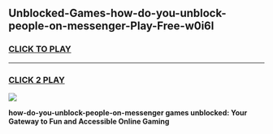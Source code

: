 
## Unblocked-Games-how-do-you-unblock-people-on-messenger-Play-Free-w0i6l
<h3>
<a href="https://premium76.site?title=how-do-you-unblock-people-on-messenger&ref=21A">CLICK TO PLAY</a></h3>
<hr>

<h3>
<a href="https://premium76.site?title=how-do-you-unblock-people-on-messenger&ref=21A">CLICK 2 PLAY</a>
  
</h3>

<a href="https://premium76.site?title=how-do-you-unblock-people-on-messenger&ref=21A"><img src="https://clearcache.store/games.png"></a>


**how-do-you-unblock-people-on-messenger games unblocked: Your Gateway to Fun and Accessible Online Gaming**
